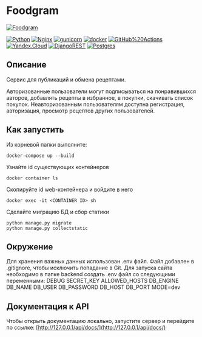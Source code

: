 # Foodgram
[![Foodgram](https://github.com/evgvol/foodgram-project-react/actions/workflows/foodgram_workflow.yml/badge.svg)](https://github.com/evgvol//foodgram-project-react/actions/workflows/foodgram_workflow.yml)

[![Python](https://img.shields.io/badge/-Python-464646?style=flat-square&logo=Python)](https://www.python.org/)
[![Nginx](https://img.shields.io/badge/-NGINX-464646?style=flat-square&logo=NGINX)](https://nginx.org/ru/)
[![gunicorn](https://img.shields.io/badge/-gunicorn-464646?style=flat-square&logo=gunicorn)](https://gunicorn.org/)
[![docker](https://img.shields.io/badge/-Docker-464646?style=flat-square&logo=docker)](https://www.docker.com/)
[![GitHub%20Actions](https://img.shields.io/badge/-GitHub%20Actions-464646?style=flat-square&logo=GitHub%20actions)](https://github.com/features/actions)
[![Yandex.Cloud](https://img.shields.io/badge/-Yandex.Cloud-464646?style=flat-square&logo=Yandex.Cloud)](https://cloud.yandex.ru/)
[![DjangoREST](https://img.shields.io/badge/DJANGO-REST-ff1709?style=for-the-badge&logo=django&logoColor=white&color=ff1709&labelColor=gray)](https://www.django-rest-framework.org/)
[![Postgres](https://img.shields.io/badge/postgres-%23316192.svg?style=for-the-badge&logo=postgresql&logoColor=white)](https://www.postgresql.org/)

## Описание
Cервис для публикаций и обмена рецептами.

Авторизованные пользователи могут подписываться на понравившихся авторов, добавлять рецепты в избранное, в покупки, скачивать список покупок. Неавторизованным пользователям доступна регистрация, авторизация, просмотр рецептов других пользователей.

## Как запустить
Из корневой папки выполните:
```
docker-compose up --build
```
Узнайте id существующих контейнеров
```
docker container ls
```
Скопируйте id web-контейнера и войдите в него
```
docker exec -it <CONTAINER ID> sh
```
Сделайте миграцию БД и сбор статики
```
python manage.py migrate
python manage.py collectstatic
```
## Окружение
Для хранения важных данных использован .env файл. Файл добавлен в .gitignore, чтобы исключить попадание в Git.
Для запуска сайта необходимо в папке backend создать .env файл со следующими переменными:
DEBUG
SECRET_KEY
ALLOWED_HOSTS
DB_ENGINE
DB_NAME
DB_USER
DB_PASSWORD
DB_HOST
DB_PORT
MODE=dev

## Документация к API
Чтобы открыть документацию локально, запустите сервер и перейдите по ссылке:
[http://127.0.0.1/api/docs/](http://127.0.0.1/api/docs/)
